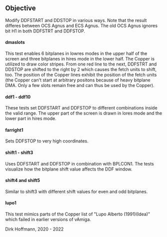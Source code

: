 ## Objective

Modify DDFSTART and DDSTOP in various ways. Note that the result differes between OCS Agnus and ECS Agnus. The old OCS Agnus ignores bit H1 in both DDFSTRT and DDFSTOP. 

#### dmaslots

This test enables 6 bitplanes in lowres modes in the upper half of the screen and three bitplanes in hires mode in the lower half. The Copper is utilized to draw color stripes. From one red line to the next, DDFSTRT and DDSTOP are shifted to the right by 2 which causes the fetch units to shift, too. The position of the Copper lines exhibit the position of the fetch units (the Copper can't start at arbitrary positons because of heavy bitplane DMA. Only a few slots remain free and can thus be used by the Copper).

#### ddf1 - ddf10

These tests set DDFSTART and DDFSTOP to different combinations inside the valid range. The upper part of the screen is drawn in lores mode and the lower part in hires mode.

#### farright1

Sets DDFSTOP to very high coordinates.

#### shift1 - shift3

Uses DDFSTART and DDFSTOP in combination with BPLCON1. The tests visualize how the bitplane shift value affects the DDF window.

#### shift4 and shift5

Similar to shift3 with different shift values for even and odd bitplanes.

#### lupo1

This test mimics parts of the Copper list of "Lupo Alberto (1991)(Idea)" which failed in earlier versions of vAmiga.


Dirk Hoffmann, 2020 - 2022
